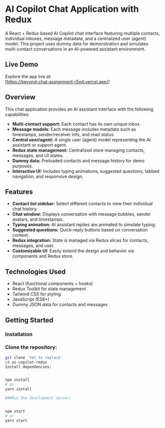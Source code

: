 # AI Copilot Chat Application with Redux

A React + Redux based AI Copilot chat interface featuring multiple contacts, individual inboxes, message metadata, and a centralized user (agent) model. This project uses dummy data for demonstration and simulates multi-contact conversations in an AI-powered assistant environment.

## Live Demo

Explore the app live at:  
[https://beyond-chat-assignment-r5n4.vercel.app/]

## Overview

This chat application provides an AI assistant interface with the following capabilities:

- **Multi-contact support:** Each contact has its own unique inbox.
- **Message models:** Each message includes metadata such as timestamps, sender/receiver info, and read status.
- **Central user/agent:** A single user (agent) model representing the AI assistant or support agent.
- **Redux state management:** Centralized store managing contacts, messages, and UI states.
- **Dummy data:** Preloaded contacts and message history for demo purposes.
- **Interactive UI:** Includes typing animations, suggested questions, tabbed navigation, and responsive design.

## Features

- **Contact list sidebar:** Select different contacts to view their individual chat history.
- **Chat window:** Displays conversation with message bubbles, sender avatars, and timestamps.
- **Typing animation:** AI assistant replies are animated to simulate typing.
- **Suggested questions:** Quick-reply buttons based on conversation context.
- **Redux integration:** State is managed via Redux slices for contacts, messages, and user.
- **Customizable UI:** Easily extend the design and behavior via components and Redux store.

## Technologies Used

- React (functional components + hooks)  
- Redux Toolkit for state management  
- Tailwind CSS for styling  
- JavaScript (ES6+)  
- Dummy JSON data for contacts and messages

## Getting Started

### Installation

### Clone the repository:

```bash
git clone 'Yet to replace'
cd ai-copilot-redux
Install dependencies:


npm install
# or
yarn install

###Run the development server:


npm start
# or
yarn start